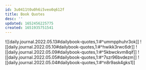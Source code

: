 ```yaml
---
id: 3u0411t0u0h6i5veo0q612f
title: Book Quotes
desc: ''
updated: 1652456225775
created: 1651935751541
---
```


![[daily.journal.2022.05.13#dailybook-quotes,1:#^ummpphuhr3ok]]
![[daily.journal.2022.05.10#dailybook-quotes,1:#^hwikk3rwc6dr]]
![[daily.journal.2022.05.09#dailybook-quotes,1:#^5kbwckvm8qif]]
![[daily.journal.2022.05.05#dailybook-quotes,1:#^7szr96bvdezm]]
![[daily.journal.2022.05.04#dailybook-quotes,1:#^n8r9ask4gks1]]